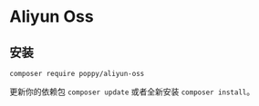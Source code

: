 # Aliyun Oss

## 安装

```
composer require poppy/aliyun-oss
```

更新你的依赖包 `composer update` 或者全新安装 `composer install`。
